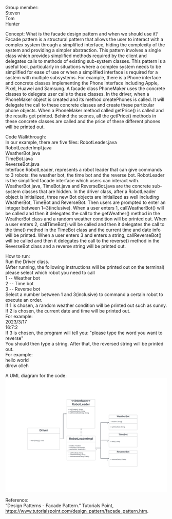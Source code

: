 Group member:  
Steven  
Tom  
Hunter  

Concept: What is the facade design pattern and when we should use it?  
Facade pattern is a structural pattern that allows the user to interact with a complex system through a simplified interface, hiding the complexity of the system and providing a simpler abstraction. This pattern involves a single class which provides simplified methods required by the client and delegates calls to methods of existing sub-system classes.
This pattern is a useful tool, particularly in situations where a complex system needs to be simplified for ease of use or when a simplified interface is required for a system with multiple subsystems.
For example, there is a Phone interface and concrete classes implementing the Phone interface including Apple, Pixel, Huawei and Samsung. A facade class PhoneMaker uses the concrete classes to delegate user calls to these classes. In the driver, when a PhoneMaker object is created and its method createPhones is called. It will delegate the call to these concrete classes and create these particular phone objects. When a PhoneMaker method called getPrice() is called and  the results get printed. Behind the scenes, all the getPrice() methods in these concrete classes are called and the price of these different phones will be printed out.

Code Walkthrough:  
In our example, there are five files: 
RobotLeader.java  
RobotLeaderImpl.java  
WeatherBot.java  
TimeBot.java  
ReverseBot.java  
Interface RobotLeader, represents a robot leader that can give commands to 3 robots: the weather bot, the time bot and the reverse bot. RobotLeader is the simplified facade interface which users can interact with. WeatherBot.java, TimeBot.java and ReverseBot.java are the concrete sub-system classes that are hidden. 
In the driver class, after a RobotLeader object is initialized, three new Bot objects are initialized as well including WeatherBot, TimeBot and ReverseBot. Then users are prompted to enter an integer between 1~3(inclusive). 
When a user enters 1, callWeatherBot() will be called and then it delegates the call to the getWeather() method in the WeatherBot class and a random weather condition will be printed out. 
When a user enters 2, callTimeBot() will be called and then it delegates the call to the time() method in the TimeBot class and the current time and date info will be printed. When a user enters 3 and enters a string, callReverseBot() will be called and then it delegates the call to the reverse() method in the ReverseBot class and a reverse string will be printed out.

How to run:  
Run the Driver class.  
(After running, the following instructions will be printed out on the terminal)  
please select which robot you need to call  
1 -- Weather bot  
2 -- Time bot  
3 -- Reverse bot  
Select a number between 1 and 3(inclusive) to command a certain robot to execute an order.  
If 1 is chosen, a random weather condition will be printed out such as sunny.  
If 2 is chosen, the current date and time will be printed out.  
For example:  
2023/3/17  
16:7:2  
If 3 is chosen, the program will tell you: "please type the word you want to reverse"  
You should then type a string. After that, the reversed string will be printed out.  
For example:  
hello world  
dlrow olleh  

A UML diagram for the code:  
![plot](https://github.com/xiangyuanding/teamTomHunterSteven/blob/main/robot_diagram.jpg)

Reference:  
“Design Patterns - Facade Pattern.” Tutorials Point, https://www.tutorialspoint.com/design_pattern/facade_pattern.htm. 
